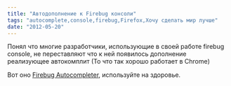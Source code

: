 ```yaml
---
title: "Автодополнение к Firebug консоли"
tags: "autocomplete,console,firebug,Firefox,Хочу сделать мир лучше"
date: "2012-05-20"
---
```


Понял что многие разработчики, использующие в своей работе firebug console, не переставляют что к ней появилось дополнение реализующее автокомплит (То что так хорошо работает в Chrome)

Вот оно [Firebug Autocompleter](https://addons.mozilla.org/en-US/firefox/addon/firebug-autocompleter/ "firebug autocomplete addon"), используйте на здоровье.
